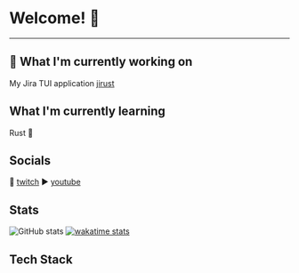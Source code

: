 # Welcome! 👋
---
## 🔭 What I'm currently working on 
My Jira TUI application [jirust](https://github.com/moali87/jirust)

## What I'm currently learning
Rust 🦀

## Socials
🎥 [twitch](https://www.twitch.tv/mo_ali141)
▶️ [youtube](https://www.youtube.com/@codingmeltdown)

## Stats
![GitHub stats](https://github-readme-stats.vercel.app/api?username=moali87&show_icons=true&bg_color=00000000)
[![wakatime stats](https://github-readme-stats.vercel.app/api/wakatime?username=moali87)](https://github.com/moali87/github-readme-stats)

## Tech Stack


<!--
**moali87/moali87** is a ✨ _special_ ✨ repository because its `README.md` (this file) appears on your GitHub profile.

Here are some ideas to get you started:

- 🔭 I’m currently working on ...
- 🌱 I’m currently learning ...
- 👯 I’m looking to collaborate on ...
- 🤔 I’m looking for help with ...
- 💬 Ask me about ...
- 📫 How to reach me: ...
- 😄 Pronouns: ...
- ⚡ Fun fact: ...
-->
